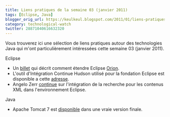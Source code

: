 ```yaml
---
title: Liens pratiques de la semaine 03 (janvier 2011)
tags: [Eclipse, Java]
blogger_orig_url: https://keulkeul.blogspot.com/2011/01/liens-pratiques-de-la-semaine_22.html
category: technological-watch
twitter: 28871040616632320
---
```


Vous trouverez ici une sélection de liens pratiques autour des technologies Java qui m'ont particulièrement intéressées cette semaine 03 (janvier 2011).  

Eclipse  

* Un [billet](http://jacekonthings.blogspot.com/2011/01/extending-eclipse-orion.html) qui décrit comment étendre Eclipse [Orion](http://wiki.eclipse.org/Orion).
* L'outil d'Intégration Continue Hudson utilisé pour la fondation Eclipse est disponible a cette [adresse](https://hudson.eclipse.org/).
* Angelo Zerr [continue](http://angelozerr.wordpress.com/2011/01/17/wtpxmlsearch-step2/) sur l'intégration de la recherche pour les contenus XML dans l'environnement Eclipse.  

Java

* Apache Tomcat 7 est [disponible](http://tomcat.apache.org/) dans une vraie version finale.